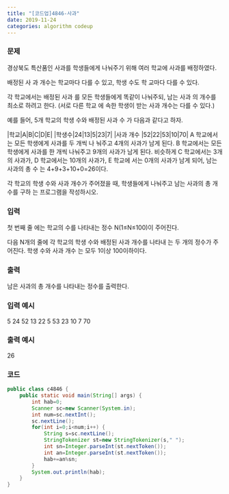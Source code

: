 ```yaml
---
title: "[코드업]4846-사과"
date: 2019-11-24
categories: algorithm codeup
---
```

### 문제
경상북도 특산품인 사과를 학생들에게 나눠주기 위해 여러 학교에 사과를 배정하였다.

배정된 사 과 개수는 학교마다 다를 수 있고, 학생 수도 학 교마다 다를 수 있다.

각 학교에서는 배정된 사과 를 모든 학생들에게 똑같이 나눠주되, 남는 사과 의 개수를 최소로 하려고 한다. (서로 다른 학교 에 속한 학생이 받는 사과 개수는 다를 수 있다.)

예를 들어, 5개 학교의 학생 수와 배정된 사과 수 가 다음과 같다고 하자.

|학교|A|B|C|D|E|
|학생수|24|13|5|23|7|
|사과 개수	|52|22|53|10|70|
A 학교에서는 모든 학생에게 사과를 두 개씩 나 눠주고 4개의 사과가 남게 된다. B 학교에서는 모든 학생에게 사과를 한 개씩 나눠주고 9개의 사과가 남게 된다. 비슷하게 C 학교에서는 3개의 사과가, D 학교에서는 10개의 사과가, E 학교에 서는 0개의 사과가 남게 되어, 남는 사과의 총 수 는 4+9+3+10+0=26이다.

각 학교의 학생 수와 사과 개수가 주어졌을 때, 학생들에게 나눠주고 남는 사과의 총 개수를 구하 는 프로그램을 작성하시오.

### 입력
첫 번째 줄 에는 학교의 수를 나타내는 정수 N(1≤N≤100)이 주어진다.

다음 N개의 줄에 각 학교의 학생 수와 배정된 사과 개수를 나타내 는 두 개의 정수가 주어진다. 학생 수와 사과 개수 는 모두 1이상 100이하이다.

### 출력
남은 사과의 총 개수를 나타내는 정수를 출력한다.

### 입력 예시
5
24 52
13 22
5 53
23 10
7 70

### 출력 예시
26

### 코드
```java
public class c4846 {
	public static void main(String[] args) {
		int hab=0;
		Scanner sc=new Scanner(System.in);
		int num=sc.nextInt();
		sc.nextLine();
		for(int i=0;i<num;i++) {
			String s=sc.nextLine();
			StringTokenizer st=new StringTokenizer(s," ");
			int sn=Integer.parseInt(st.nextToken());
			int an=Integer.parseInt(st.nextToken());
			hab+=an%sn;
		}
		System.out.println(hab);
	}
}
```
